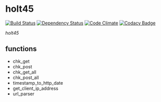 # holt45

[![Build Status](https://travis-ci.org/w3l/holt45.svg?branch=master)](https://travis-ci.org/w3l/holt45)
[![Dependency Status](https://www.versioneye.com/user/projects/569e23172025a6002e00014e/badge.svg?style=flat)](https://www.versioneye.com/user/projects/569e23172025a6002e00014e)
[![Code Climate](https://codeclimate.com/github/w3l/holt45/badges/gpa.svg)](https://codeclimate.com/github/w3l/holt45)
[![Codacy Badge](https://api.codacy.com/project/badge/grade/a3955affc5dc4e57b48ae2a6a8eb5b2f)](https://www.codacy.com/app/support_7/holt45)

*holt45*

## functions
* chk_get
* chk_post
* chk_get_all
* chk_post_all
* timestamp_to_http_date
* get_client_ip_address
* url_parser
